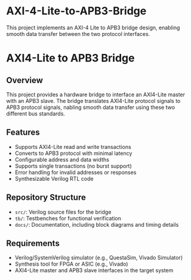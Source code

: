 # AXI-4-Lite-to-APB3-Bridge
This project implements an AXI-4 Lite to APB3 bridge design, enabling smooth data transfer between the two protocol interfaces.
# AXI4-Lite to APB3 Bridge

## Overview
This project provides a hardware bridge to interface an AXI4-Lite master with an APB3 slave. The bridge translates AXI4-Lite protocol signals to APB3 protocol signals, nabling smooth data transfer using these two different bus standards.

## Features
- Supports AXI4-Lite read and write transactions
- Converts to APB3 protocol with minimal latency
- Configurable address and data widths
- Supports single transactions (no burst support)
- Error handling for invalid addresses or responses
- Synthesizable Verilog RTL code

## Repository Structure
- `src/`: Verilog source files for the bridge
- `tb/`: Testbenches for functional verification
- `docs/`: Documentation, including block diagrams and timing details


## Requirements
- Verilog/SystemVerilog simulator (e.g., QuestaSim, Vivado Simulator)
- Synthesis tool for FPGA or ASIC (e.g., Vivado)
- AXI4-Lite master and APB3 slave interfaces in the target system
